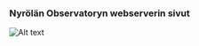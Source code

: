 ### Nyrölän Observatoryn webserverin sivut

![Alt text](http://mixerboy24.dyndns.org/pic/nyrola_www.PNG "Preview website")

